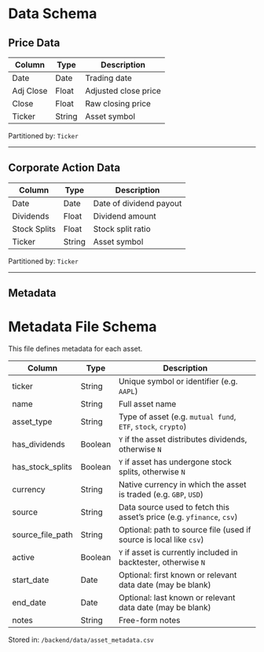 # Data Schema

## Price Data

| Column       | Type     | Description                     |
|--------------|----------|---------------------------------|
| Date         | Date     | Trading date                    |
| Adj Close    | Float    | Adjusted close price            |
| Close        | Float    | Raw closing price               |
| Ticker       | String   | Asset symbol                    |

Partitioned by: `Ticker`

---

## Corporate Action Data

| Column       | Type     | Description                     |
|--------------|----------|---------------------------------|
| Date         | Date     | Date of dividend payout         |
| Dividends    | Float    | Dividend amount                 |
| Stock Splits | Float    | Stock split ratio               |
| Ticker       | String   | Asset symbol                    |

Partitioned by: `Ticker`

---

## Metadata

# Metadata File Schema

This file defines metadata for each asset.

| Column           | Type     | Description                                                           |
|------------------|----------|-----------------------------------------------------------------------|
| ticker           | String   | Unique symbol or identifier (e.g. `AAPL`)                             |
| name             | String   | Full asset name                                                       |
| asset_type       | String   | Type of asset (e.g. `mutual fund`, `ETF`, `stock`, `crypto`)          |
| has_dividends    | Boolean  | `Y` if the asset distributes dividends, otherwise `N`                 |
| has_stock_splits | Boolean  | `Y` if asset has undergone stock splits, otherwise `N`                |
| currency         | String   | Native currency in which the asset is traded (e.g. `GBP`, `USD`)      |
| source           | String   | Data source used to fetch this asset’s price (e.g. `yfinance`, `csv`) |
| source_file_path | String   | Optional: path to source file (used if source is local like `csv`)    |
| active           | Boolean  | `Y` if asset is currently included in backtester, otherwise `N`       |
| start_date       | Date     | Optional: first known or relevant data date (may be blank)            |
| end_date         | Date     | Optional: last known or relevant data date (may be blank)             |
| notes            | String   | Free-form notes                                                       |

Stored in: `/backend/data/asset_metadata.csv`
